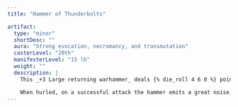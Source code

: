 ```yaml
---
title: "Hammer of Thunderbolts"

artifact:
  type: "minor"
  shortDesc: ""
  aura: "Strong evocation, necromancy, and transmutation"
  casterLevel: "20th"
  manifesterLevel: "15 lb"
  weight: ""
  description: |
    This _+3 Large returning warhammer_ deals {% die_roll 4 6 0 %} points of damage on any hit. Further, if the wielder wears a _belt of giant Strength_ and _gauntlets of ogre power_ and he knows that the hammer is a _hammer of thunderbolts_ (not just a _+3 warhammer_), the weapon can be used to full effect: It gains a total +5 enhancement bonus, allows all _belt_ and _gauntlet_ bonuses to stack (only when using this weapon), and strikes dead any giant upon whom it scores a hit (Fortitude DC 20 negates the death effect but not the damage).

    When hurled, on a successful attack the hammer emits a great noise, like a clap of thunder, causing all creatures within 90 feet to be stunned for 1 round (Fortitude DC 15 negates). The hammer's range increment is 30 feet.
---
```

